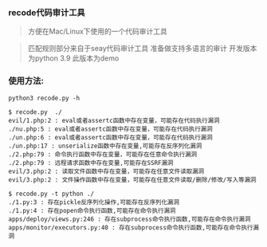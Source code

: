 ### recode代码审计工具

> 方便在Mac/Linux下使用的一个代码审计工具

> 匹配规则部分来自于seay代码审计工具
> 准备做支持多语言的审计
> 开发版本为python 3.9
> 此版本为demo
### 使用方法:
`python3 recode.py -h`

```
$ recode.py  ./
evil/1.php:2 : eval或者assertc函数中存在变量，可能存在代码执行漏洞
./nu.php:5 : eval或者assertc函数中存在变量，可能存在代码执行漏洞
./un.php:6 : eval或者assertc函数中存在变量，可能存在代码执行漏洞
./un.php:17 : unserialize函数中存在变量,可能存在反序列化漏洞
./2.php:79 : 命令执行函数中存在变量，可能存在任意命令执行漏洞
./2.php:79 : 远程请求函数中存在变量,可能存在SSRF漏洞
evil/3.php:2 : 读取文件函数中存在变量，可能存在任意文件读取漏洞
evil/3.php:2 : 文件操作函数中存在变量，可能存在任意文件读取/删除/修改/写入等漏洞
```


```
$ recode.py -t python ./
./1.py:3 : 存在pickle反序列化操作,可能存在反序列化漏洞
./1.py:4 : 存在popen命令执行函数,可能存在命令执行漏洞
apps/deploy/views.py:246 : 存在subprocess命令执行函数,可能存在命令执行漏洞
apps/monitor/executors.py:40 : 存在subprocess命令执行函数,可能存在命令执行漏洞
```